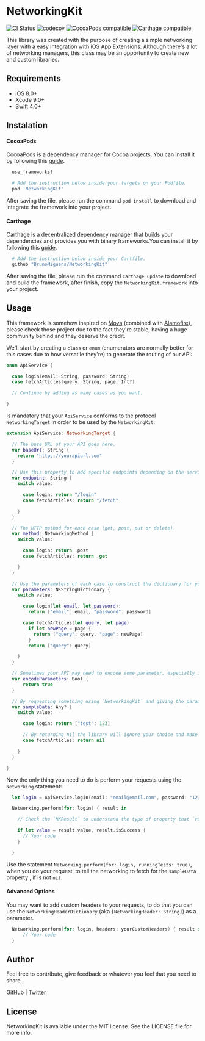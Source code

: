 # NetworkingKit

[![CI Status](https://travis-ci.org/BrunoMiguens/NetworkingKit.svg?branch=master)](https://travis-ci.org/BrunoMiguens/NetworkingKit)
[![codecov](https://codecov.io/gh/BrunoMiguens/NetworkingKit/branch/master/graph/badge.svg)](https://codecov.io/gh/BrunoMiguens/NetworkingKit)
[![CocoaPods compatible](https://img.shields.io/badge/CocoaPods-compatible-4BC51D.svg?style=flat)](https://github.com/BrunoMiguens/NetworkingKit/releases)
[![Carthage compatible](https://img.shields.io/badge/Carthage-compatible-4BC51D.svg?style=flat)](https://github.com/BrunoMiguens/NetworkingKit/releases)

This library was created with the purpose of creating a simple networking layer with a easy integration with iOS App Extensions. Although there's a lot of networking managers, this class may be an opportunity to create new and custom libraries.

## Requirements
 - iOS 8.0+
 - Xcode 9.0+
 - Swift 4.0+

## Instalation

#### CocoaPods

CocoaPods is a dependency manager for Cocoa projects. You can install it by following this [guide](https://guides.cocoapods.org/using/getting-started.html).

```ruby
  use_frameworks!

  # Add the instruction below inside your targets on your Podfile.
  pod 'NetworkingKit'
```

After saving the file, please run the command `pod install` to download and integrate the framework into your project.

#### Carthage

Carthage is a decentralized dependency manager that builds your dependencies and provides you with binary frameworks.You can install it by following this [guide](https://github.com/Carthage/Carthage#installing-carthage).


```ruby
  # Add the instruction below inside your Cartfile.
  github "BrunoMiguens/NetworkingKit"
```

After saving the file, please run the command `carthage update` to download and build the framework, after finish, copy the `NetworkingKit.framework` into your project.

## Usage

This framework is somehow inspired on [Moya](https://github.com/Moya/Moya) (combined with [Alamofire](https://github.com/Alamofire/Alamofire)), please check those project due to the fact they're stable, having a huge community behind and they deserve the credit.

We'll start by creating a `class` or `enum` (enumerators are normally better for this cases due to how versatile they're) to generate the routing of our API:

```swift
enum ApiService {

  case login(email: String, password: String)
  case fetchArticles(query: String, page: Int?)

  // Continue by adding as many cases as you want.

}
```

Is mandatory that your `ApiService` conforms to the protocol `NetworkingTarget` in order to be used by the `NetworkingKit`:

```swift
extension ApiService: NetworkingTarget {

  // The base URL of your API goes here.
  var baseUrl: String {
    return "https://yourapiurl.com"
  }

  // Use this property to add specific endpoints depending on the service that you want (you can omit the parameters you don't need them)
  var endpoint: String {
    switch value:

      case login: return "/login"
      case fetchArticles: return "/fetch"

    }
  }

  // The HTTP method for each case (get, post, put or delete).
  var method: NetworkingMethod {
    switch value:

      case login: return .post
      case fetchArticles: return .get

    }
  }

  // Use the parameters of each case to construct the dictionary for your HTTP request (NKStringDictionary is a type alias for [String: Any]).
  var parameters: NKStringDictionary {
    switch value:

      case login(let email, let password):
        return ["email": email, "password": password]

      case fetchArticles(let query, let page):
        if let newPage = page {
          return ["query": query, "page": newPage]
        }
        return ["query": query]

    }
  }

  // Sometimes your API may need to encode some parameter, especially if is a get request, for instance, "search[query]=something" in this case the brackets need to be encoded.
  var encodeParameters: Bool {
      return true
  }

  // By requesting something using `NetworkingKit` and giving the parameter `runningTests: true`, the library will return and parse the `sampleData` property, if exists, that way you avoid using the internet and a real API for your Unit/UI tests.
  var sampleData: Any? {
    switch value:

      case login: return ["test": 123]

      // By returning nil the library will ignore your choice and make the HTTP request.
      case fetchArticles: return nil

    }
  }

}
```

Now the only thing you need to do is perform your requests using the `Networking` statement:

```swift
  let login = ApiService.login(email: "email@email.com", password: "12345")

  Networking.perform(for: login) { result in

    // Check the `NKResult` to understand the type of property that `result` represents.

    if let value = result.value, result.isSuccess {
      // Your code
    }

  }
```

Use the statement `Networking.perform(for: login, runningTests: true)`, when you do your request, to tell the networking to fetch for the `sampleData` property , if is not `nil`.

#### Advanced Options

You may want to add custom headers to your requests, to do that you can use the `NetworkingHeaderDictionary` (aka `[NetworkingHeader: String]`) as a parameter.

```swift
  Networking.perform(for: login, headers: yourCustomHeaders) { result in
      // Your code
  }
```

## Author

Feel free to contribute, give feedback or whatever you feel that you need to share.

[GitHub](https://github.com/BrunoMiguens) | [Twitter](https://twitter.com/BrunoMiguns)

## License

NetworkingKit is available under the MIT license. See the LICENSE file for more info.
